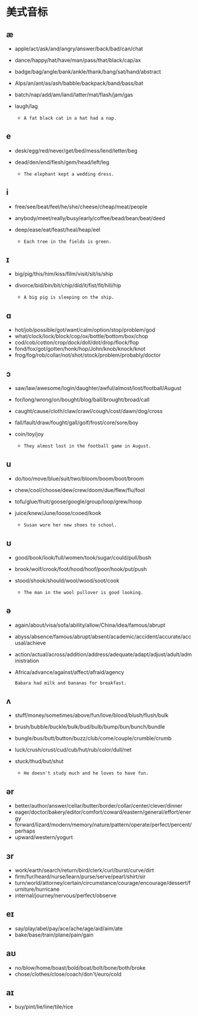 # 美式音标

## æ

- apple/act/ask/and/angry/answer/back/bad/can/chat

- dance/happy/hat/have/man/pass/that/black/cap/ax

- badge/bag/angle/bank/ankle/thank/bang/sat/hand/abstract

- Alps/an/ant/as/ash/babble/backpack/band/bass/bat

- batch/nap/add/am/land/latter/mat/flash/jam/gas

- laugh/lag

  - ```
    A fat black cat in a hat had a nap.
    ```

## e

- desk/egg/red/never/get/bed/mess/lend/letter/beg

- dead/den/end/flesh/gem/head/left/leg

  - ```
    The elephant kept a wedding dress.
    ```

## i

- free/see/beat/feel/he/she/cheese/cheap/meat/people

- anybody/meet/really/busy/early/coffee/bead/bean/beat/deed

- deep/ease/eat/feast/heal/heap/eel

  - ```
    Each tree in the fields is green.
    ```

    

## ɪ

- big/pig/this/him/kiss/film/visit/sit/is/ship

- divorce/bid/bin/bit/chip/did/it/fist/fit/hill/hip

  - ```
    A big pig is sleeping on the ship.
    ```

    

## ɑ

- hot/job/possible/got/want/calm/option/stop/problem/god
- what/clock/lock/block/cop/ox/bottle/bottom/box/chop
- cod/cob/cotton/crop/dock/doll/dot/drop/flock/flop
- fond/fox/got/gotten/honk/hop/John/knob/knock/knot
- frog/fog/rob/collar/not/shot/stock/problem/probably/doctor

## ɔ

- saw/law/awesome/login/daughter/awful/almost/lost/football/August

- for/long/wrong/on/bought/blog/ball/brought/broad/call

- caught/cause/cloth/claw/crawl/cough/cost/dawn/dog/cross

- fall/fault/draw/fought/gall/golf/frost/core/sore/boy

- coin/toy/joy

  - ```
    They almost lost in the football game in August.
    ```

    

## u

- do/too/move/blue/suit/two/bloom/boom/boot/broom

- chew/cool/choose/dew/crew/doom/due/flew/flu/fool

- tofu/glue/fruit/goose/google/group/loop/grew/hoop

- juice/knew/June/loose/cooed/kook

  - ```
    Susan wore her new shoes to school.
    ```

    

## ʊ

- good/book/look/full/women/took/sugar/could/pull/bush

- brook/wolf/crook/foot/hood/hoof/poor/hook/put/push

- stood/shook/should/wool/wood/soot/cook

  - ```
    The man in the wool pullover is good looking.
    ```

    

## ə

- again/about/visa/sofa/ability/allow/China/idea/famous/abrupt

- abyss/absence/famous/abrupt/absent/academic/accident/accurate/accusal/achieve

- action/actual/across/addition/address/adequate/adapt/adjust/adult/administration

- Africa/advance/against/affect/afraid/agency

  ```
  Babara had milk and bananas for breakfast.
  ```

  

## ʌ

- stuff/money/sometimes/above/fun/love/blood/blush/flush/bulk

- brush/bubble/buckle/bulk/bud/bulb/bump/bun/bunch/bundle

- bungle/bus/butt/button/buzz/club/come/couple/crumble/crumb

- luck/crush/crust/cud/cub/hut/rub/color/dull/net

- stuck/thud/but/shut

  - ```
    He doesn't study much and he loves to have fun.
    ```

    

## ər

- better/author/answer/cellar/butter/border/collar/center/clever/dinner
- eager/doctor/bakery/editor/comfort/coward/eastern/general/effort/energy
- forward/lizard/modern/memory/nature/pattern/operate/perfect/percent/perhaps
- upward/western/yogurt

## ɜr

- work/earth/search/return/bird/clerk/curl/burst/curve/dirt
- firm/fur/heard/nurse/learn/purse/serve/pearl/shirt/sir
- turn/world/attorney/certain/circumstance/courage/encourage/dessert/furniture/hurricane
- internal/journey/nervous/perfect/observe

## eɪ

- say/play/abel/pay/ace/ache/age/aid/aim/ate
- bake/base/train/plane/pain/gain

## aʊ

- no/blow/home/boast/bold/boat/bolt/bone/both/broke
- chose/clothes/close/coach/don't/euro/cold

## aɪ

- buy/pint/lie/line/tile/rice



